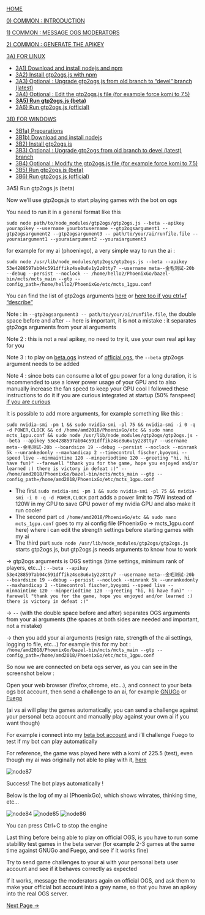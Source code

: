 [HOME](https://github.com/wonderingabout/gtp2ogs-tutorial)

[0) COMMON : INTRODUCTION](/docs/0-common-introduction.md)

[1) COMMON : MESSAGE OGS MODERATORS](/docs/1-common-message-ogs-moderators.md)

[2) COMMON : GENERATE THE APIKEY](/docs/2-common-generate-the-apikey.md)

[3A) FOR LINUX](/docs/3A0-FOR-LINUX.md)
  - [3A1) Download and install nodejs and npm](/docs/3A1-linux-download-install-nodejs.md)
  - [3A2) Install gtp2ogs.js with npm](/docs/3A2-linux-install-gt2ogs-js-with-npm.md)
  - [3A3) Optional : Upgrade gtp2ogs.js from old branch to “devel” branch (latest)](/docs/3A3-linux-optional-upgrade-to-devel.md)
  - [3A4) Optional : Edit the gtp2ogs.js file (for example force komi to 7.5)](3A4-linux-optional-edit-gtp2ogs-js-file.md)
  - [**3A5) Run gtp2ogs.js (beta)**](/docs/3A5-linux-run-gtp2ogs-js-beta.md)
  - [3A6) Run gtp2ogs.js (official)](/docs/3A6-linux-run-gtp2ogs-js-beta.md)


[3B) FOR WINDOWS](/docs/3B0-FOR-WINDOWS.md)

  - [3B1a) Preparations](/docs/3B1a-windows-preparations.md)
  - [3B1b) Download and install nodejs](/docs/3B1b-windows-download-install-nodejs.md)
  - [3B2) Install gtp2ogs.js](/docs/3B2-windows-install-gt2ogs-js-with-npm.md)
  - [3B3) Optional : Upgrade gtp2ogs from old branch to devel (latest) branch](/docs/3B3-windows-optional-upgrade-to-devel.md)
  - [3B4) Optional : Modify the gtp2ogs.js file (for example force komi to 7.5)](/docs/3B4-windows-optional-edit-gtp2ogs-js-file.md)
  - [3B5) Run gtp2ogs.js (beta)](/docs/3B5-windows-run-gtp2ogs-js-beta.md)
  - [3B6) Run gtp2ogs.js (official)](/docs/3B6-windows-run-gtp2ogs-js-beta.md)

3A5) Run gtp2ogs.js (beta)

Now we’ll use gtp2ogs.js to start playing games with the bot on ogs

You need to run it in a general format like this

```
sudo node path/to/node_modules/gtp2ogs/gtp2ogs.js --beta --apikey yourapikey --username yourbotusername --gtp2ogsargument1 --gtp2ogsargument2 --gtp2ogsargument3 -- path/to/your/ai/runfile.file --youraiargument1 --youraiargument2 --youraiargument3
```

for example for my ai (phoenixgo), a very simple way to run the ai :

```
sudo node /usr/lib/node_modules/gtp2ogs/gtp2ogs.js --beta --apikey 53e4288597ab04c591dffikz4se8u6v1y2z8tty7 --username meta--金毛测试-20b --debug --persist --noclock -- /home/hello2/PhoenixGo/bazel-bin/mcts/mcts_main --gtp --config_path=/home/hello2/PhoenixGo/etc/mcts_1gpu.conf
```


You can find the list of gtp2ogs arguments [here](https://github.com/online-go/gtp2ogs)
or [here too if you ctrl+f “describe”](https://github.com/online-go/gtp2ogs/blob/devel/gtp2ogs.js)

Note : in `--gtp2ogsargument3 -- path/to/your/ai/runfile.file`, the double space before and after ` -- ` here is important, it is not a mistake : it separates gtp2ogs arguments from your ai arguments

Note 2 : this is not a real apikey, no need to try it, use your own real api key for you

Note 3 : to play on [beta.ogs](https://beta.online-go.com/) instead of [official ogs](https://online-go.com/), the `--beta` gtp2ogs argument needs to be added

Note 4 : since bots can consume a lot of gpu power for a long duration, it is recommended to use a lower power usage of your GPU and to also manually increase the fan speed to keep your GPU cool
I followed these instructions to do it if you are curious integrated at startup (50% fanspeed) [if you are curious](https://bitcointalk.org/index.php?topic=1712831.0)

It is possible to add more arguments, for example something like this : 

```
sudo nvidia-smi -pm 1 && sudo nvidia-smi -pl 75 && nvidia-smi -i 0 -q -d POWER,CLOCK && cd /home/amd2018/PhoenixGo/etc && sudo nano mcts_1gpu.conf && sudo node /usr/lib/node_modules/gtp2ogs/gtp2ogs.js --beta --apikey 53e4288597ab04c591dffikz4se8u6v1y2z8tty7 --username meta--金毛测试-20b --boardsize 19 --debug --persist --noclock --minrank 5k --unrankedonly --maxhandicap 2 --timecontrol fischer,byoyomi --speed live --minmaintime 120 --minperiodtime 120 --greeting "hi, hi have fun)" --farewell "thank you for the game, hope you enjoyed and/or learned :) there is victory in defeat :)" -- /home/amd2018/PhoenixGo/bazel-bin/mcts/mcts_main --gtp --config_path=/home/amd2018/PhoenixGo/etc/mcts_1gpu.conf
```

- The first `sudo nvidia-smi -pm 1 && sudo nvidia-smi -pl 75 && nvidia-smi -i 0 -q -d POWER,CLOCK` part adds a power limit to 75W instead of 120W in my GPU to save GPU power of my nvidia GPU and also make it run cooler
- The second part `cd /home/amd2018/PhoenixGo/etc && sudo nano mcts_1gpu.conf` goes to my ai config file (PhoenixGo -> mcts_1gpu.conf here) where i can edit the strength settings before starting games with my ai
- The third part `sudo node /usr/lib/node_modules/gtp2ogs/gtp2ogs.js` starts gtp2ogs.js, but gtp2ogs.js needs arguments to know how to work

-> gtp2ogs arguments is OGS settings (time settings, minimum rank of players, etc...) : `--beta --apikey 53e4288597ab04c591dffikz4se8u6v1y2z8tty7 --username meta--金毛测试-20b --boardsize 19 --debug --persist --noclock --minrank 5k --unrankedonly --maxhandicap 2 --timecontrol fischer,byoyomi --speed live --minmaintime 120 --minperiodtime 120 --greeting "hi, hi have fun)" --farewell "thank you for the game, hope you enjoyed and/or learned :) there is victory in defeat :)"`

-> ` -- ` (with the double space before and after) separates OGS arguments from your ai arguments (the spaces at both sides are needed and important, not a mistake)

-> then you add your ai arguments (resign rate, strength of the ai settings, logging to file, etc…) for example this for my bot : `/home/amd2018/PhoenixGo/bazel-bin/mcts/mcts_main --gtp --config_path=/home/amd2018/PhoenixGo/etc/mcts_1gpu.conf`

So now we are connected on beta ogs server, as you can see in the screenshot below :



Open your web browser (firefox,chrome, etc…), and connect to your beta ogs bot account, then send a challenge to an ai, for example [GNUGo](https://beta.online-go.com/player/3/) or [Fuego](https://beta.online-go.com/player/193/)

(ai vs ai will play the games automatically, you can send a challenge against your personal beta account and manually play against your own ai if you want though)

For example i connect into my [beta bot account](https://beta.online-go.com/player/787/) and i’ll challenge Fuego to test if my bot can play automatically

For reference, the game was played here with a komi of 225.5 (test), even though my ai was originally not able to play with it, [here](https://beta.online-go.com/game/3960)

![node87](https://github.com/wonderingabout/gtp2ogs-tutorial/blob/master/pictures/node87.png?raw=true)

Success! The bot plays automatically !

Below is the log of my ai (PhoenixGo), which shows winrates, thinking time, etc…

![node84](https://github.com/wonderingabout/gtp2ogs-tutorial/blob/master/pictures/node84.png?raw=true)
![node85](https://github.com/wonderingabout/gtp2ogs-tutorial/blob/master/pictures/node85.png?raw=true)
![node86](https://github.com/wonderingabout/gtp2ogs-tutorial/blob/master/pictures/node86.png?raw=true)

You can press Ctrl+C to stop the engine

Last thing before being able to play on official OGS, is you have to run some stability test games in the beta server (for example 2-3 games at the same time against GNUGo and Fuego, and see if it works fine)

Try to send game challenges to your ai with your personal beta user account and see if it behaves correctly as expected

If it works, message the moderators again on official OGS, and ask them to make your official bot account into a grey name, so that you have an apikey into the real OGS server.

[Next Page ->](/docs/3A6-linux-run-gtp2ogs-js-beta.md)
